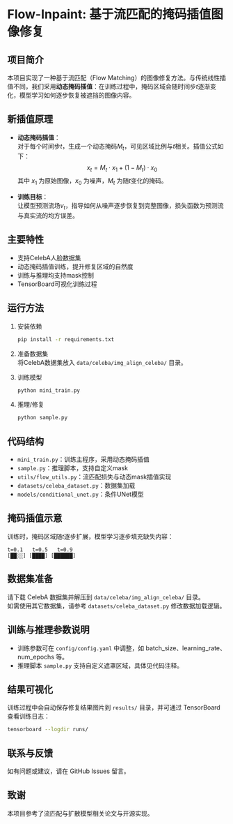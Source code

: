 # Flow-Inpaint: 基于流匹配的掩码插值图像修复

## 项目简介

本项目实现了一种基于流匹配（Flow Matching）的图像修复方法。与传统线性插值不同，我们采用**动态掩码插值**：在训练过程中，掩码区域会随时间步$t$逐渐变化，模型学习如何逐步恢复被遮挡的图像内容。

## 新插值原理

- **动态掩码插值**：  
  对于每个时间步$t$，生成一个动态掩码$M_t$，可见区域比例与$t$相关。插值公式如下：
  $$
  x_t = M_t \cdot x_1 + (1 - M_t) \cdot x_0
  $$
  其中 $x_1$ 为原始图像，$x_0$ 为噪声，$M_t$ 为随$t$变化的掩码。

- **训练目标**：  
  让模型预测流场$v_t$，指导如何从噪声逐步恢复到完整图像，损失函数为预测流与真实流的均方误差。

## 主要特性

- 支持CelebA人脸数据集
- 动态掩码插值训练，提升修复区域的自然度
- 训练与推理均支持mask控制
- TensorBoard可视化训练过程

## 运行方法

1. 安装依赖
   ```bash
   pip install -r requirements.txt
   ```

2. 准备数据集  
   将CelebA数据集放入 `data/celeba/img_align_celeba/` 目录。

3. 训练模型
   ```bash
   python mini_train.py
   ```

4. 推理/修复
   ```bash
   python sample.py
   ```

## 代码结构

- `mini_train.py`：训练主程序，采用动态掩码插值
- `sample.py`：推理脚本，支持自定义mask
- `utils/flow_utils.py`：流匹配损失与动态mask插值实现
- `datasets/celeba_dataset.py`：数据集加载
- `models/conditional_unet.py`：条件UNet模型

## 掩码插值示意

训练时，掩码区域随$t$逐步扩展，模型学习逐步填充缺失内容：

```
t=0.1   t=0.5   t=0.9
[██░░] [████] [██████]
```

## 数据集准备

请下载 CelebA 数据集并解压到 `data/celeba/img_align_celeba/` 目录。  
如需使用其它数据集，请参考 `datasets/celeba_dataset.py` 修改数据加载逻辑。

## 训练与推理参数说明

- 训练参数可在 `config/config.yaml` 中调整，如 batch_size、learning_rate、num_epochs 等。
- 推理脚本 `sample.py` 支持自定义遮罩区域，具体见代码注释。

## 结果可视化

训练过程中会自动保存修复结果图片到 `results/` 目录，并可通过 TensorBoard 查看训练日志：

```bash
tensorboard --logdir runs/
```

## 联系与反馈

如有问题或建议，请在 GitHub Issues 留言。

## 致谢

本项目参考了流匹配与扩散模型相关论文与开源实现。

